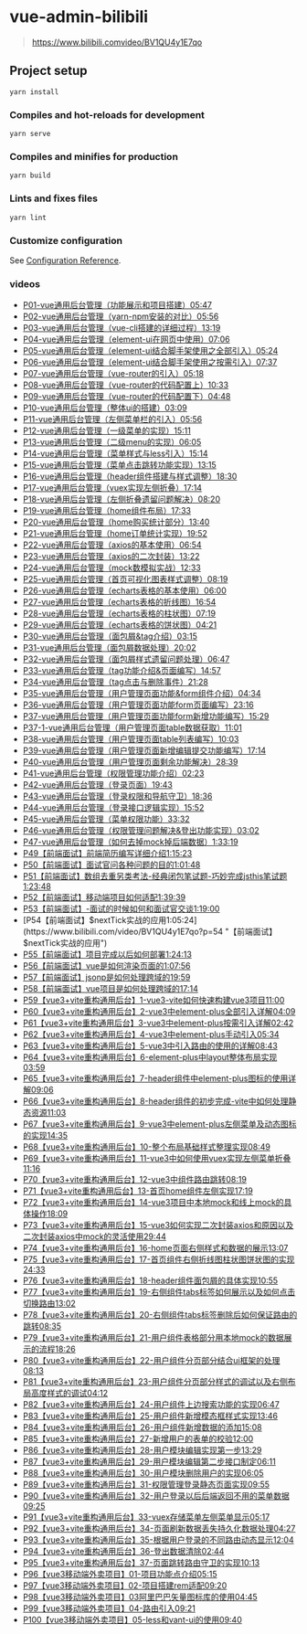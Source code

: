 # vue-admin-bilibili

> <https://www.bilibili.comvideo/BV1QU4y1E7qo>

## Project setup
```
yarn install
```

### Compiles and hot-reloads for development
```
yarn serve
```

### Compiles and minifies for production
```
yarn build
```

### Lints and fixes files
```
yarn lint
```

### Customize configuration
See [Configuration Reference](https://cli.vuejs.org/config/).



### videos

*   [P01-vue通用后台管理（功能展示和项目搭建）05:47](https://www.bilibili.com/video/BV1QU4y1E7qo?p=1 "01-vue通用后台管理（功能展示和项目搭建）")
*   [P02-vue通用后台管理（yarn-npm安装的对比）05:56](https://www.bilibili.com/video/BV1QU4y1E7qo?p=2 "02-vue通用后台管理（yarn-npm安装的对比）")
*   [P03-vue通用后台管理（vue-cli搭建的详细过程）13:19](https://www.bilibili.com/video/BV1QU4y1E7qo?p=3 "03-vue通用后台管理（vue-cli搭建的详细过程）")
*   [P04-vue通用后台管理（element-ui在网页中使用）07:06](https://www.bilibili.com/video/BV1QU4y1E7qo?p=4 "04-vue通用后台管理（element-ui在网页中使用）")
*   [P05-vue通用后台管理（element-ui结合脚手架使用之全部引入）05:24](https://www.bilibili.com/video/BV1QU4y1E7qo?p=5 "05-vue通用后台管理（element-ui结合脚手架使用之全部引入）")
*   [P06-vue通用后台管理（element-ui结合脚手架使用之按需引入）07:37](https://www.bilibili.com/video/BV1QU4y1E7qo?p=6 "06-vue通用后台管理（element-ui结合脚手架使用之按需引入）")
*   [P07-vue通用后台管理（vue-router的引入）05:18](https://www.bilibili.com/video/BV1QU4y1E7qo?p=7 "07-vue通用后台管理（vue-router的引入）")
*   [P08-vue通用后台管理（vue-router的代码配置上）10:33](https://www.bilibili.com/video/BV1QU4y1E7qo?p=8 "08-vue通用后台管理（vue-router的代码配置上）")
*   [P09-vue通用后台管理（vue-router的代码配置下）04:48](https://www.bilibili.com/video/BV1QU4y1E7qo?p=9 "09-vue通用后台管理（vue-router的代码配置下）")
*   [P10-vue通用后台管理（整体ui的搭建）03:09](https://www.bilibili.com/video/BV1QU4y1E7qo?p=10 "10-vue通用后台管理（整体ui的搭建）")
*   [P11-vue通用后台管理（左侧菜单栏的引入）05:56](https://www.bilibili.com/video/BV1QU4y1E7qo?p=11 "11-vue通用后台管理（左侧菜单栏的引入）")
*   [P12-vue通用后台管理（一级菜单的实现）15:11](https://www.bilibili.com/video/BV1QU4y1E7qo?p=12 "12-vue通用后台管理（一级菜单的实现）")
*   [P13-vue通用后台管理（二级menu的实现）06:05](https://www.bilibili.com/video/BV1QU4y1E7qo?p=13 "13-vue通用后台管理（二级menu的实现）")
*   [P14-vue通用后台管理（菜单样式与less引入）15:14](https://www.bilibili.com/video/BV1QU4y1E7qo?p=14 "14-vue通用后台管理（菜单样式与less引入）")
*   [P15-vue通用后台管理（菜单点击跳转功能实现）13:15](https://www.bilibili.com/video/BV1QU4y1E7qo?p=15 "15-vue通用后台管理（菜单点击跳转功能实现）")
*   [P16-vue通用后台管理（header组件搭建与样式调整）18:30](https://www.bilibili.com/video/BV1QU4y1E7qo?p=16 "16-vue通用后台管理（header组件搭建与样式调整）")
*   [P17-vue通用后台管理（vuex实现左侧折叠）17:14](https://www.bilibili.com/video/BV1QU4y1E7qo?p=17 "17-vue通用后台管理（vuex实现左侧折叠）")
*   [P18-vue通用后台管理（左侧折叠遗留问题解决）08:20](https://www.bilibili.com/video/BV1QU4y1E7qo?p=18 "18-vue通用后台管理（左侧折叠遗留问题解决）")
*   [P19-vue通用后台管理（home组件布局）17:33](https://www.bilibili.com/video/BV1QU4y1E7qo?p=19 "19-vue通用后台管理（home组件布局）")
*   [P20-vue通用后台管理（home购买统计部分）13:40](https://www.bilibili.com/video/BV1QU4y1E7qo?p=20 "20-vue通用后台管理（home购买统计部分）")
*   [P21-vue通用后台管理（home订单统计实现）19:52](https://www.bilibili.com/video/BV1QU4y1E7qo?p=21 "21-vue通用后台管理（home订单统计实现）")
*   [P22-vue通用后台管理（axios的基本使用）06:54](https://www.bilibili.com/video/BV1QU4y1E7qo?p=22 "22-vue通用后台管理（axios的基本使用）")
*   [P23-vue通用后台管理（axios的二次封装）13:22](https://www.bilibili.com/video/BV1QU4y1E7qo?p=23 "23-vue通用后台管理（axios的二次封装）")
*   [P24-vue通用后台管理（mock数模拟实战）12:33](https://www.bilibili.com/video/BV1QU4y1E7qo?p=24 "24-vue通用后台管理（mock数模拟实战）")
*   [P25-vue通用后台管理（首页可视化图表样式调整）08:19](https://www.bilibili.com/video/BV1QU4y1E7qo?p=25 "25-vue通用后台管理（首页可视化图表样式调整）")
*   [P26-vue通用后台管理（echarts表格的基本使用）06:00](https://www.bilibili.com/video/BV1QU4y1E7qo?p=26 "26-vue通用后台管理（echarts表格的基本使用）")
*   [P27-vue通用后台管理（echarts表格的折线图）16:54](https://www.bilibili.com/video/BV1QU4y1E7qo?p=27 "27-vue通用后台管理（echarts表格的折线图）")
*   [P28-vue通用后台管理（echarts表格的柱状图）07:19](https://www.bilibili.com/video/BV1QU4y1E7qo?p=28 "28-vue通用后台管理（echarts表格的柱状图）")
*   [P29-vue通用后台管理（echarts表格的饼状图）04:21](https://www.bilibili.com/video/BV1QU4y1E7qo?p=29 "29-vue通用后台管理（echarts表格的饼状图）")
*   [P30-vue通用后台管理（面包屑&tag介绍）03:15](https://www.bilibili.com/video/BV1QU4y1E7qo?p=30 "30-vue通用后台管理（面包屑&tag介绍）")
*   [P31-vue通用后台管理（面包屑数据处理）20:02](https://www.bilibili.com/video/BV1QU4y1E7qo?p=31 "31-vue通用后台管理（面包屑数据处理）")
*   [P32-vue通用后台管理（面包屑样式遗留问题处理）06:47](https://www.bilibili.com/video/BV1QU4y1E7qo?p=32 "32-vue通用后台管理（面包屑样式遗留问题处理）")
*   [P33-vue通用后台管理（tag功能介绍&页面编写）14:57](https://www.bilibili.com/video/BV1QU4y1E7qo?p=33 "33-vue通用后台管理（tag功能介绍&页面编写）")
*   [P34-vue通用后台管理（tag点击与删除事件）21:28](https://www.bilibili.com/video/BV1QU4y1E7qo?p=34 "34-vue通用后台管理（tag点击与删除事件）")
*   [P35-vue通用后台管理（用户管理页面功能&form组件介绍）04:34](https://www.bilibili.com/video/BV1QU4y1E7qo?p=35 "35-vue通用后台管理（用户管理页面功能&form组件介绍）")
*   [P36-vue通用后台管理（用户管理页面功能form页面编写）23:16](https://www.bilibili.com/video/BV1QU4y1E7qo?p=36 "36-vue通用后台管理（用户管理页面功能form页面编写）")
*   [P37-vue通用后台管理（用户管理页面功能form新增功能编写）15:29](https://www.bilibili.com/video/BV1QU4y1E7qo?p=37 "37-vue通用后台管理（用户管理页面功能form新增功能编写）")
*   [P37-1-vue通用后台管理（用户管理页面table数据获取）11:01](https://www.bilibili.com/video/BV1QU4y1E7qo?p=38 "37-1-vue通用后台管理（用户管理页面table数据获取）")
*   [P38-vue通用后台管理（用户管理页面table列表编写）10:03](https://www.bilibili.com/video/BV1QU4y1E7qo?p=39 "38-vue通用后台管理（用户管理页面table列表编写）")
*   [P39-vue通用后台管理（用户管理页面新增编辑提交功能编写）17:14](https://www.bilibili.com/video/BV1QU4y1E7qo?p=40 "39-vue通用后台管理（用户管理页面新增编辑提交功能编写）")
*   [P40-vue通用后台管理（用户管理页面剩余功能解决）28:39](https://www.bilibili.com/video/BV1QU4y1E7qo?p=41 "40-vue通用后台管理（用户管理页面剩余功能解决）")
*   [P41-vue通用后台管理（权限管理功能介绍）02:23](https://www.bilibili.com/video/BV1QU4y1E7qo?p=42 "41-vue通用后台管理（权限管理功能介绍）")
*   [P42-vue通用后台管理（登录页面）19:43](https://www.bilibili.com/video/BV1QU4y1E7qo?p=43 "42-vue通用后台管理（登录页面）")
*   [P43-vue通用后台管理（登录权限和导航守卫）18:36](https://www.bilibili.com/video/BV1QU4y1E7qo?p=44 "43-vue通用后台管理（登录权限和导航守卫）")
*   [P44-vue通用后台管理（登录接口逻辑实现）15:52](https://www.bilibili.com/video/BV1QU4y1E7qo?p=45 "44-vue通用后台管理（登录接口逻辑实现）")
*   [P45-vue通用后台管理（菜单权限功能）33:32](https://www.bilibili.com/video/BV1QU4y1E7qo?p=46 "45-vue通用后台管理（菜单权限功能）")
*   [P46-vue通用后台管理（权限管理问题解决&登出功能实现）03:02](https://www.bilibili.com/video/BV1QU4y1E7qo?p=47 "46-vue通用后台管理（权限管理问题解决&登出功能实现）")
*   [P47-vue通用后台管理（如何去掉mock掉后端数据）1:33:19](https://www.bilibili.com/video/BV1QU4y1E7qo?p=48 "47-vue通用后台管理（如何去掉mock掉后端数据）")
*   [P49【前端面试】前端简历编写详细介绍1:15:23](https://www.bilibili.com/video/BV1QU4y1E7qo?p=49 "【前端面试】前端简历编写详细介绍")
*   [P50【前端面试】面试官问各种问题的目的1:01:48](https://www.bilibili.com/video/BV1QU4y1E7qo?p=50 "【前端面试】面试官问各种问题的目的")
*   [P51【前端面试】数组去重另类考法-经典闭包笔试题-巧妙完成jsthis笔试题1:23:48](https://www.bilibili.com/video/BV1QU4y1E7qo?p=51 "【前端面试】数组去重另类考法-经典闭包笔试题-巧妙完成jsthis笔试题")
*   [P52【前端面试】移动端项目如何适配1:39:39](https://www.bilibili.com/video/BV1QU4y1E7qo?p=52 "【前端面试】移动端项目如何适配")
*   [P53【前端面试】-面试的时候如何和面试官交谈1:19:00](https://www.bilibili.com/video/BV1QU4y1E7qo?p=53 "【前端面试】-面试的时候如何和面试官交谈")
*   [P54【前端面试】$nextTick实战的应用1:05:24](https://www.bilibili.com/video/BV1QU4y1E7qo?p=54 "【前端面试】$nextTick实战的应用")
*   [P55【前端面试】项目完成以后如何部署1:24:13](https://www.bilibili.com/video/BV1QU4y1E7qo?p=55 "【前端面试】项目完成以后如何部署")
*   [P56【前端面试】vue是如何渲染页面的1:07:56](https://www.bilibili.com/video/BV1QU4y1E7qo?p=56 "【前端面试】vue是如何渲染页面的")
*   [P57【前端面试】jsonp是如何处理跨域的19:59](https://www.bilibili.com/video/BV1QU4y1E7qo?p=57 "【前端面试】jsonp是如何处理跨域的")
*   [P58【前端面试】vue项目是如何处理跨域的17:14](https://www.bilibili.com/video/BV1QU4y1E7qo?p=58 "【前端面试】vue项目是如何处理跨域的")
*   [P59【vue3+vite重构通用后台】1-vue3-vite如何快速构建vue3项目11:00](https://www.bilibili.com/video/BV1QU4y1E7qo?p=59 "【vue3+vite重构通用后台】1-vue3-vite如何快速构建vue3项目")
*   [P60【vue3+vite重构通用后台】2-vue3中element-plus全部引入详解04:09](https://www.bilibili.com/video/BV1QU4y1E7qo?p=60 "【vue3+vite重构通用后台】2-vue3中element-plus全部引入详解")
*   [P61【vue3+vite重构通用后台】3-vue3中element-plus按需引入详解02:42](https://www.bilibili.com/video/BV1QU4y1E7qo?p=61 "【vue3+vite重构通用后台】3-vue3中element-plus按需引入详解")
*   [P62【vue3+vite重构通用后台】4-vue3中element-plus手动引入05:34](https://www.bilibili.com/video/BV1QU4y1E7qo?p=62 "【vue3+vite重构通用后台】4-vue3中element-plus手动引入")
*   [P63【vue3+vite重构通用后台】5-vue3中引入路由的使用的详解08:43](https://www.bilibili.com/video/BV1QU4y1E7qo?p=63 "【vue3+vite重构通用后台】5-vue3中引入路由的使用的详解")
*   [P64【vue3+vite重构通用后台】6-element-plus中layout整体布局实现03:59](https://www.bilibili.com/video/BV1QU4y1E7qo?p=64 "【vue3+vite重构通用后台】6-element-plus中layout整体布局实现")
*   [P65【vue3+vite重构通用后台】7-header组件中element-plus图标的使用详解09:06](https://www.bilibili.com/video/BV1QU4y1E7qo?p=65 "【vue3+vite重构通用后台】7-header组件中element-plus图标的使用详解")
*   [P66【vue3+vite重构通用后台】8-header组件的初步完成-vite中如何处理静态资源11:03](https://www.bilibili.com/video/BV1QU4y1E7qo?p=66 "【vue3+vite重构通用后台】8-header组件的初步完成-vite中如何处理静态资源")
*   [P67【vue3+vite重构通用后台】9-vue3中element-plus左侧菜单及动态图标的实现14:35](https://www.bilibili.com/video/BV1QU4y1E7qo?p=67 "【vue3+vite重构通用后台】9-vue3中element-plus左侧菜单及动态图标的实现")
*   [P68【vue3+vite重构通用后台】10-整个布局基础样式整理实现08:49](https://www.bilibili.com/video/BV1QU4y1E7qo?p=68 "【vue3+vite重构通用后台】10-整个布局基础样式整理实现")
*   [P69【vue3+vite重构通用后台】11-vue3中如何使用vuex实现左侧菜单折叠11:16](https://www.bilibili.com/video/BV1QU4y1E7qo?p=69 "【vue3+vite重构通用后台】11-vue3中如何使用vuex实现左侧菜单折叠")
*   [P70【vue3+vite重构通用后台】12-vue3中组件路由跳转08:19](https://www.bilibili.com/video/BV1QU4y1E7qo?p=70 "【vue3+vite重构通用后台】12-vue3中组件路由跳转")
*   [P71【vue3+vite重构通用后台】13-首页home组件左侧实现17:19](https://www.bilibili.com/video/BV1QU4y1E7qo?p=71 "【vue3+vite重构通用后台】13-首页home组件左侧实现")
*   [P72【vue3+vite重构通用后台】14-vue3项目中本地mock和线上mock的具体操作18:09](https://www.bilibili.com/video/BV1QU4y1E7qo?p=72 "【vue3+vite重构通用后台】14-vue3项目中本地mock和线上mock的具体操作")
*   [P73【vue3+vite重构通用后台】15-vue3如何实现二次封装axios和原因以及二次封装axios中mock的灵活使用29:44](https://www.bilibili.com/video/BV1QU4y1E7qo?p=73 "【vue3+vite重构通用后台】15-vue3如何实现二次封装axios和原因以及二次封装axios中mock的灵活使用")
*   [P74【vue3+vite重构通用后台】16-home页面右侧样式和数据的展示13:07](https://www.bilibili.com/video/BV1QU4y1E7qo?p=74 "【vue3+vite重构通用后台】16-home页面右侧样式和数据的展示")
*   [P75【vue3+vite重构通用后台】17-首页组件右侧折线图柱状图饼状图的实现24:33](https://www.bilibili.com/video/BV1QU4y1E7qo?p=75 "【vue3+vite重构通用后台】17-首页组件右侧折线图柱状图饼状图的实现")
*   [P76【vue3+vite重构通用后台】18-header组件面包屑的具体实现10:55](https://www.bilibili.com/video/BV1QU4y1E7qo?p=76 "【vue3+vite重构通用后台】18-header组件面包屑的具体实现")
*   [P77【vue3+vite重构通用后台】19-右侧组件tabs标签如何展示以及如何点击切换路由13:02](https://www.bilibili.com/video/BV1QU4y1E7qo?p=77 "【vue3+vite重构通用后台】19-右侧组件tabs标签如何展示以及如何点击切换路由")
*   [P78【vue3+vite重构通用后台】20-右侧组件tabs标签删除后如何保证路由的跳转08:35](https://www.bilibili.com/video/BV1QU4y1E7qo?p=78 "【vue3+vite重构通用后台】20-右侧组件tabs标签删除后如何保证路由的跳转")
*   [P79【vue3+vite重构通用后台】21-用户组件表格部分用本地mock的数据展示的流程18:26](https://www.bilibili.com/video/BV1QU4y1E7qo?p=79 "【vue3+vite重构通用后台】21-用户组件表格部分用本地mock的数据展示的流程")
*   [P80【vue3+vite重构通用后台】22-用户组件分页部分结合ui框架的处理08:13](https://www.bilibili.com/video/BV1QU4y1E7qo?p=80 "【vue3+vite重构通用后台】22-用户组件分页部分结合ui框架的处理")
*   [P81【vue3+vite重构通用后台】23-用户组件分页部分样式的调试以及右侧布局高度样式的调试04:12](https://www.bilibili.com/video/BV1QU4y1E7qo?p=81 "【vue3+vite重构通用后台】23-用户组件分页部分样式的调试以及右侧布局高度样式的调试")
*   [P82【vue3+vite重构通用后台】24-用户组件上边搜索功能的实现06:47](https://www.bilibili.com/video/BV1QU4y1E7qo?p=82 "【vue3+vite重构通用后台】24-用户组件上边搜索功能的实现")
*   [P83【vue3+vite重构通用后台】25-用户组件新增模态框样式实现13:46](https://www.bilibili.com/video/BV1QU4y1E7qo?p=83 "【vue3+vite重构通用后台】25-用户组件新增模态框样式实现")
*   [P84【vue3+vite重构通用后台】26-用户组件新增数据的添加15:08](https://www.bilibili.com/video/BV1QU4y1E7qo?p=84 "【vue3+vite重构通用后台】26-用户组件新增数据的添加")
*   [P85【vue3+vite重构通用后台】27-新增用户的表单的校验12:00](https://www.bilibili.com/video/BV1QU4y1E7qo?p=85 "【vue3+vite重构通用后台】27-新增用户的表单的校验")
*   [P86【vue3+vite重构通用后台】28-用户模块编辑实现第一步13:29](https://www.bilibili.com/video/BV1QU4y1E7qo?p=86 "【vue3+vite重构通用后台】28-用户模块编辑实现第一步")
*   [P87【vue3+vite重构通用后台】29-用户模块编辑第二步接口制定06:11](https://www.bilibili.com/video/BV1QU4y1E7qo?p=87 "【vue3+vite重构通用后台】29-用户模块编辑第二步接口制定")
*   [P88【vue3+vite重构通用后台】30-用户模块删除用户的实现06:05](https://www.bilibili.com/video/BV1QU4y1E7qo?p=88 "【vue3+vite重构通用后台】30-用户模块删除用户的实现")
*   [P89【vue3+vite重构通用后台】31-权限管理登录静态页面实现09:55](https://www.bilibili.com/video/BV1QU4y1E7qo?p=89 "【vue3+vite重构通用后台】31-权限管理登录静态页面实现")
*   [P90【vue3+vite重构通用后台】32-用户登录以后后端返回不用的菜单数据09:25](https://www.bilibili.com/video/BV1QU4y1E7qo?p=90 "【vue3+vite重构通用后台】32-用户登录以后后端返回不用的菜单数据")
*   [P91【vue3+vite重构通用后台】33-vuex存储菜单左侧菜单显示05:17](https://www.bilibili.com/video/BV1QU4y1E7qo?p=91 "【vue3+vite重构通用后台】33-vuex存储菜单左侧菜单显示")
*   [P92【vue3+vite重构通用后台】34-页面刷新数据丢失持久化数据处理04:27](https://www.bilibili.com/video/BV1QU4y1E7qo?p=92 "【vue3+vite重构通用后台】34-页面刷新数据丢失持久化数据处理")
*   [P93【vue3+vite重构通用后台】35-根据用户登录的不同路由动态显示12:04](https://www.bilibili.com/video/BV1QU4y1E7qo?p=93 "【vue3+vite重构通用后台】35-根据用户登录的不同路由动态显示")
*   [P94【vue3+vite重构通用后台】36-登出数据清除02:44](https://www.bilibili.com/video/BV1QU4y1E7qo?p=94 "【vue3+vite重构通用后台】36-登出数据清除")
*   [P95【vue3+vite重构通用后台】37-页面跳转路由守卫的实现10:13](https://www.bilibili.com/video/BV1QU4y1E7qo?p=95 "【vue3+vite重构通用后台】37-页面跳转路由守卫的实现")
*   [P96【vue3移动端外卖项目】01-项目功能点介绍05:15](https://www.bilibili.com/video/BV1QU4y1E7qo?p=96 "【vue3移动端外卖项目】01-项目功能点介绍")
*   [P97【vue3移动端外卖项目】02-项目搭建rem适配09:20](https://www.bilibili.com/video/BV1QU4y1E7qo?p=97 "【vue3移动端外卖项目】02-项目搭建rem适配")
*   [P98【vue3移动端外卖项目】03阿里巴巴矢量图标库的使用04:45](https://www.bilibili.com/video/BV1QU4y1E7qo?p=98 "【vue3移动端外卖项目】03阿里巴巴矢量图标库的使用")
*   [P99【vue3移动端外卖项目】04-路由引入09:21](https://www.bilibili.com/video/BV1QU4y1E7qo?p=99 "【vue3移动端外卖项目】04-路由引入")
*   [P100【vue3移动端外卖项目】05-less和vant-ui的使用09:40](https://www.bilibili.com/video/BV1QU4y1E7qo?p=100 "【vue3移动端外卖项目】05-less和vant-ui的使用")